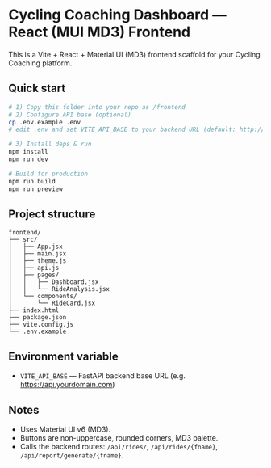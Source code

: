 # Cycling Coaching Dashboard — React (MUI MD3) Frontend

This is a Vite + React + Material UI (MD3) frontend scaffold for your Cycling Coaching platform.

## Quick start

```bash
# 1) Copy this folder into your repo as /frontend
# 2) Configure API base (optional)
cp .env.example .env
# edit .env and set VITE_API_BASE to your backend URL (default: http://localhost:8000)

# 3) Install deps & run
npm install
npm run dev

# Build for production
npm run build
npm run preview
```

## Project structure

```
frontend/
├── src/
│   ├── App.jsx
│   ├── main.jsx
│   ├── theme.js
│   ├── api.js
│   ├── pages/
│   │   ├── Dashboard.jsx
│   │   └── RideAnalysis.jsx
│   └── components/
│       └── RideCard.jsx
├── index.html
├── package.json
├── vite.config.js
└── .env.example
```

## Environment variable
- `VITE_API_BASE` — FastAPI backend base URL (e.g. https://api.yourdomain.com)

## Notes
- Uses Material UI v6 (MD3).
- Buttons are non-uppercase, rounded corners, MD3 palette.
- Calls the backend routes: `/api/rides/`, `/api/rides/{fname}`, `/api/report/generate/{fname}`.

